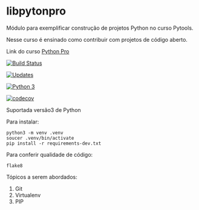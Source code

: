 # libpytonpro
Módulo para exemplificar construção de projetos Python no curso Pytools.

Nesse curso é ensinado como contribuir com projetos de código aberto.

Link do curso [Python Pro](https://plataforma.dev.pro.br/)

[![Build Status](https://travis-ci.com/felsb3/libpytonpro.svg?branch=main)](https://travis-ci.com/felsb3/libpytonpro)

[![Updates](https://pyup.io/repos/github/felsb3/libpytonpro/shield.svg)](https://pyup.io/repos/github/felsb3/libpytonpro/)

[![Python 3](https://pyup.io/repos/github/felsb3/libpytonpro/python-3-shield.svg)](https://pyup.io/repos/github/felsb3/libpytonpro/)

[![codecov](https://codecov.io/gh/felsb3/exercicios/branch/main/graph/badge.svg?token=BBQXTETVO9)](https://codecov.io/gh/felsb3/exercicios)

Suportada versão3 de Python

Para instalar:

````console
python3 -m venv .venv
soucer .venv/bin/activate
pip install -r requirements-dev.txt
````

Para conferir qualidade de código:

```console
flake8

```

Tópicos a serem abordados:
1. Git
2. Virtualenv
3. PIP

